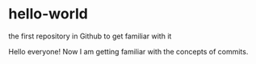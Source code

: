 # hello-world
the first repository in Github to get familiar with it 

Hello everyone! Now I am getting familiar with the concepts of commits.
